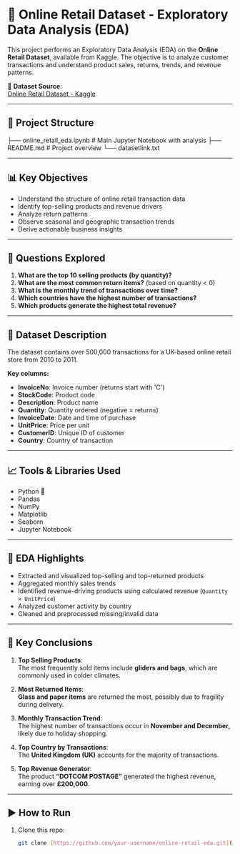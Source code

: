 # 🛒 Online Retail Dataset - Exploratory Data Analysis (EDA)

This project performs an Exploratory Data Analysis (EDA) on the **Online Retail Dataset**, available from Kaggle. The objective is to analyze customer transactions and understand product sales, returns, trends, and revenue patterns.

📌 **Dataset Source**:  
[Online Retail Dataset - Kaggle](https://www.kaggle.com/datasets/ulrikthygepedersen/online-retail-dataset)

---

## 📂 Project Structure

├── online_retail_eda.ipynb # Main Jupyter Notebook with analysis
├── README.md # Project overview
└── datasetlink.txt

---

## 📊 Key Objectives

- Understand the structure of online retail transaction data
- Identify top-selling products and revenue drivers
- Analyze return patterns
- Observe seasonal and geographic transaction trends
- Derive actionable business insights

---

## 🔎 Questions Explored

1. **What are the top 10 selling products (by quantity)?**
2. **What are the most common return items?** (based on quantity < 0)
3. **What is the monthly trend of transactions over time?**
4. **Which countries have the highest number of transactions?**
5. **Which products generate the highest total revenue?**

---

## 📌 Dataset Description

The dataset contains over 500,000 transactions for a UK-based online retail store from 2010 to 2011.

**Key columns:**
- **InvoiceNo**: Invoice number (returns start with 'C')
- **StockCode**: Product code
- **Description**: Product name
- **Quantity**: Quantity ordered (negative = returns)
- **InvoiceDate**: Date and time of purchase
- **UnitPrice**: Price per unit
- **CustomerID**: Unique ID of customer
- **Country**: Country of transaction

---

## 📈 Tools & Libraries Used

- Python 🐍
- Pandas
- NumPy
- Matplotlib
- Seaborn
- Jupyter Notebook

---

## 📍 EDA Highlights

- Extracted and visualized top-selling and top-returned products
- Aggregated monthly sales trends
- Identified revenue-driving products using calculated revenue (`Quantity × UnitPrice`)
- Analyzed customer activity by country
- Cleaned and preprocessed missing/invalid data

---

## 🧾 Key Conclusions

1. **Top Selling Products**:  
   The most frequently sold items include **gliders and bags**, which are commonly used in colder climates.

2. **Most Returned Items**:  
   **Glass and paper items** are returned the most, possibly due to fragility during delivery.

3. **Monthly Transaction Trend**:  
   The highest number of transactions occur in **November and December**, likely due to holiday shopping.

4. **Top Country by Transactions**:  
   The **United Kingdom (UK)** accounts for the majority of transactions.

5. **Top Revenue Generator**:  
   The product **“DOTCOM POSTAGE”** generated the highest revenue, earning over **£200,000**.

---

## ▶️ How to Run

1. Clone this repo:
   ```bash
   git clone [https://github.com/your-username/online-retail-eda.git](https://github.com/Dastagiri2217/The-Web-Blinders-x-The-Wisdom-Wells_EDA_Projects/edit/main/MainProject)

